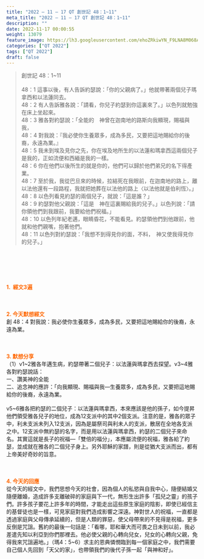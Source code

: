 ```yaml
---
title: "2022 – 11 – 17 QT 創世記 48：1~11"
meta_title: "2022 – 11 – 17 QT 創世記 48：1~11"
description: ""
date: 2022-11-17 00:00:55
weight: 13079
feature_image: https://lh3.googleusercontent.com/ehoZRkiwYN_F9LNA8M068AYxt73EavCZno-PD1cJRuf5BbSkQVUWr3gNEbt5kSs28Pb_Elg17kSrtf9ybWvojWoMV6I4tPM3vGRGDq6GkKkPdL2Gut4QAIw4-uykKUAtNiKgQKntvsU=w800
categories: ["QT 2022"]
tags: ["QT 2022"]
draft: false
---
```


<blockquote>創世記 48：1~11<br />
<br />
48：1 這事以後，有人告訴約瑟說：「你的父親病了。」他就帶著兩個兒子瑪拿西和以法蓮同去。<br />
48：2 有人告訴雅各說：「請看，你兒子約瑟到你這裏來了。」以色列就勉強在床上坐起來。<br />
48：3 雅各對約瑟說：「全能的　神曾在迦南地的路斯向我顯現，賜福與我，<br />
48：4 對我說：『我必使你生養眾多，成為多民，又要把這地賜給你的後裔，永遠為業。』<br />
48：5 我未到埃及見你之先，你在埃及地所生的以法蓮和瑪拿西這兩個兒子是我的，正如流便和西緬是我的一樣。<br />
48：6 你在他們以後所生的就是你的，他們可以歸於他們弟兄的名下得產業。<br />
48：7 至於我，我從巴旦來的時候，拉結死在我眼前，在迦南地的路上，離以法他還有一段路程，我就把她葬在以法他的路上〈以法他就是伯利恆〉。」<br />
48：8 以色列看見約瑟的兩個兒子，就說：「這是誰？」<br />
48：9 約瑟對他父親說：「這是　神在這裏賜給我的兒子。」以色列說：「請你領他們到我跟前，我要給他們祝福。」<br />
48：10 以色列年紀老邁，眼睛昏花，不能看見。約瑟領他們到他跟前，他就和他們親嘴，抱著他們。<br />
48：11 以色列對約瑟說：「我想不到得見你的面，不料，　神又使我得見你的兒子。」</blockquote><br />
&nbsp;<br />
<br />
&nbsp;<br />
<br />
<span style="color: #ff6600;"><strong>1.  經文3遍</strong></span><br />
<br />
&nbsp;<br />
<br />
<span style="color: #ff6600;"><strong>2. 今天默想經文<br />
</strong></span>創 48：4 對我說：我必使你生養眾多，成為多民，又要把這地賜給你的後裔，永遠為業。<br />
<br />
&nbsp;<br />
<br />
<strong><span style="color: #ff6600;">3. 默想分享<br />
</span></strong>（1）v1~2雅各年邁生病，約瑟帶著二個兒子：以法蓮與瑪拿西去探望。v3~4雅各對約瑟說話：<br />
一、讚美神的全能<br />
二、追念神的應許：「向我顯現、賜福與我—生養眾多，成為多民，又要把這地賜給你的後裔，永遠為業。<br />
<br />
v5~6雅各把約瑟的二個兒子：以法蓮與瑪拿西，本來應該是他的孫子，如今提昇他們領受雅各兒子的地位，成為12支派中的其中2個支派。注意的是，雅各的眾子中，利未支派未列入12支派，因為是屬祭司與利未人的支派，散居在全地各支派之中。12支派中無約瑟的名字，而是用以法蓮與瑪拿西，約瑟的二個兒子來命名。其實這就是長子的祝福—「雙倍的福分」，本應屬流便的祝福，雅各給了約瑟，並成就在雅各的二個兒子身上。另外耶穌的家譜，則是從猶大支派而出，都有上帝美好奇妙的旨意。<br />
<br />
&nbsp;<br />
<br />
<strong><span style="color: #ff6600;">4. 今天的回應<br />
</span></strong>從今天的經文中，我們思想今天的社會，因為個人的私慾與自我中心，隨便結婚又隨便離婚，造成許多支離破碎的家庭與下一代，無形生出許多「孤兒之靈」的孩子們。許多孩子要花上許多年的時間，才能走出這些原生家庭的陰影，即使已經信主的基督徒也是一樣，可見家庭對我們造成影響之深遠。神對世人的祝福，一直都是透過家庭與父母傳承延續的，但是人類的罪惡，使父母帶來的不見得是祝福，更多反倒是咒詛。舊約的最後一句話是：「看哪，耶和華大而可畏之日未到以前，我必差遣先知以利亞到你們那裡去。他必使父親的心轉向兒女，兒女的心轉向父親，免得我來咒詛遍地。」（瑪4：5~6）求主的恩典憐憫臨到每一個家庭之中，我們需要自己個人先回到「天父的家」，也帶領我們的後代子孫一起「與神和好」。<br />
<br />
&nbsp;
        
